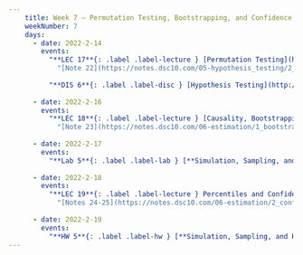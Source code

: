 ```yaml
---
    title: Week 7 – Permutation Testing, Bootstrapping, and Confidence Intervals
    weekNumber: 7
    days:
      - date: 2022-2-14
        events:
          "**LEC 17**{: .label .label-lecture } [Permutation Testing](http://datahub.ucsd.edu/user-redirect/git-sync?repo=https://github.com/dsc-courses/dsc10-2022-wi&subPath=lectures/lec17/lecture.ipynb) [🎥](https://www.youtube.com/playlist?list=PLDNbnocpJUhaWOosiN6Vaeq-BqrhJJxHk)":
            "[Note 22](https://notes.dsc10.com/05-hypothesis_testing/2_permutation_tests.html), [CIT 12](https://inferentialthinking.com/chapters/12/Comparing_Two_Samples.html)"
                
          "**DIS 6**{: .label .label-disc } [Hypothesis Testing](http://datahub.ucsd.edu/user-redirect/git-sync?repo=https://github.com/dsc-courses/dsc10-2022-wi&subPath=discussions/06-hypothesis_testing/discussion.ipynb) [🎥](https://www.youtube.com/playlist?list=PLDNbnocpJUhb31N-ebmsAGs4PzRMBJ1pN)":
      
      - date: 2022-2-16
        events:
          "**LEC 18**{: .label .label-lecture } [Causality, Bootstrapping](http://datahub.ucsd.edu/user-redirect/git-sync?repo=https://github.com/dsc-courses/dsc10-2022-wi&subPath=lectures/lec18/lecture.ipynb)":
            "[Note 23](https://notes.dsc10.com/06-estimation/1_bootstrap.html), [CIT 12.2](https://inferentialthinking.com/chapters/12/2/Causality.html)"
            
      - date: 2022-2-17
        events:
          "**Lab 5**{: .label .label-lab } [**Simulation, Sampling, and Hypothesis Testing (due 2/17)**](http://datahub.ucsd.edu/user-redirect/git-sync?repo=https://github.com/dsc-courses/dsc10-2022-wi&subPath=labs/05-hypothesis_testing/lab.ipynb)":
          
      - date: 2022-2-18
        events:
          "**LEC 19**{: .label .label-lecture } Percentiles and Confidence Intervals":
            "[Notes 24-25](https://notes.dsc10.com/06-estimation/2_confidence_intervals.html)"
      
      - date: 2022-2-19
        events:
          "**HW 5**{: .label .label-hw } [**Simulation, Sampling, and Hypothesis Testing (due 2/19)**](http://datahub.ucsd.edu/user-redirect/git-sync?repo=https://github.com/dsc-courses/dsc10-2022-wi&subPath=homeworks/05-hypothesis/homework.ipynb)":
---
```


